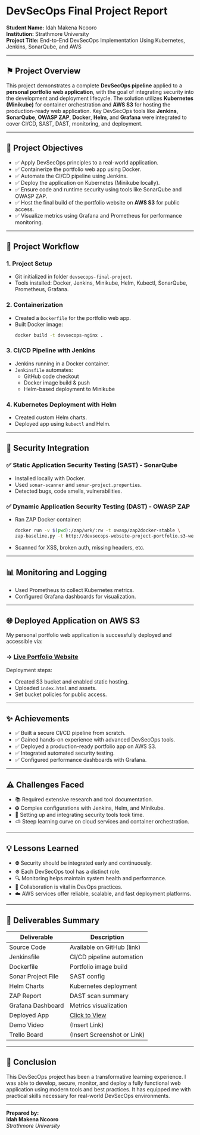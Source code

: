 # DevSecOps Final Project Report

**Student Name:** Idah Makena Ncooro  
**Institution:** Strathmore University  
**Project Title:** End-to-End DevSecOps Implementation Using Kubernetes, Jenkins, SonarQube, and AWS

---

## ⚑ Project Overview

This project demonstrates a complete **DevSecOps pipeline** applied to a **personal portfolio web application**, with the goal of integrating security into the development and deployment lifecycle. The solution utilizes **Kubernetes (Minikube)** for container orchestration and **AWS S3** for hosting the production-ready web application. Key DevSecOps tools like **Jenkins**, **SonarQube**, **OWASP ZAP**, **Docker**, **Helm**, and **Grafana** were integrated to cover CI/CD, SAST, DAST, monitoring, and deployment.

---

## 🎯 Project Objectives

- ✅ Apply DevSecOps principles to a real-world application.
- ✅ Containerize the portfolio web app using Docker.
- ✅ Automate the CI/CD pipeline using Jenkins.
- ✅ Deploy the application on Kubernetes (Minikube locally).
- ✅ Ensure code and runtime security using tools like SonarQube and OWASP ZAP.
- ✅ Host the final build of the portfolio website on **AWS S3** for public access.
- ✅ Visualize metrics using Grafana and Prometheus for performance monitoring.

---

## 🧱 Project Workflow

### 1. Project Setup
- Git initialized in folder `devsecops-final-project`.
- Tools installed: Docker, Jenkins, Minikube, Helm, Kubectl, SonarQube, Prometheus, Grafana.

### 2. Containerization
- Created a `Dockerfile` for the portfolio web app.
- Built Docker image:
  ```bash
  docker build -t devsecops-nginx .
  ```

### 3. CI/CD Pipeline with Jenkins
- Jenkins running in a Docker container.
- `Jenkinsfile` automates:
  - GitHub code checkout
  - Docker image build & push
  - Helm-based deployment to Minikube

### 4. Kubernetes Deployment with Helm
- Created custom Helm charts.
- Deployed app using `kubectl` and Helm.

---

## 🔐 Security Integration

### ✅ Static Application Security Testing (SAST) - SonarQube
- Installed locally with Docker.
- Used `sonar-scanner` and `sonar-project.properties`.
- Detected bugs, code smells, vulnerabilities.

### ✅ Dynamic Application Security Testing (DAST) - OWASP ZAP
- Ran ZAP Docker container:
  ```bash
  docker run -v $(pwd):/zap/wrk/:rw -t owasp/zap2docker-stable \
  zap-baseline.py -t http://devsecops-website-project-portfolio.s3-website-us-east-1.amazonaws.com/ -r zap-report.html
  ```
- Scanned for XSS, broken auth, missing headers, etc.

---

## 📊 Monitoring and Logging

- Used Prometheus to collect Kubernetes metrics.
- Configured Grafana dashboards for visualization.

---

## 🌐 Deployed Application on AWS S3

My personal portfolio web application is successfully deployed and accessible via:

### → [Live Portfolio Website](http://devsecops-website-project-portfolio.s3-website-us-east-1.amazonaws.com/)

Deployment steps:
- Created S3 bucket and enabled static hosting.
- Uploaded `index.html` and assets.
- Set bucket policies for public access.

---

## ✨ Achievements

- ✅ Built a secure CI/CD pipeline from scratch.
- ✅ Gained hands-on experience with advanced DevSecOps tools.
- ✅ Deployed a production-ready portfolio app on AWS S3.
- ✅ Integrated automated security testing.
- ✅ Configured performance dashboards with Grafana.

---

## ⚠️ Challenges Faced

- 📚 Required extensive research and tool documentation.
- 🤀 Complex configurations with Jenkins, Helm, and Minikube.
- 🔐 Setting up and integrating security tools took time.
- ⛅️ Steep learning curve on cloud services and container orchestration.

---

## 💡 Lessons Learned

- ⛔ Security should be integrated early and continuously.
- ⚙️ Each DevSecOps tool has a distinct role.
- 🔍 Monitoring helps maintain system health and performance.
- 💬 Collaboration is vital in DevOps practices.
- ☁️ AWS services offer reliable, scalable, and fast deployment platforms.

---

## 📅 Deliverables Summary

| Deliverable | Description |
|------------|-------------|
| Source Code | Available on GitHub (link) |
| Jenkinsfile | CI/CD pipeline automation |
| Dockerfile | Portfolio image build |
| Sonar Project File | SAST config |
| Helm Charts | Kubernetes deployment |
| ZAP Report | DAST scan summary |
| Grafana Dashboard | Metrics visualization |
| Deployed App | [Click to View](http://devsecops-website-project-portfolio.s3-website-us-east-1.amazonaws.com/) |
| Demo Video | (Insert Link) |
| Trello Board | (Insert Screenshot or Link) |

---

## 🙌 Conclusion

This DevSecOps project has been a transformative learning experience. I was able to develop, secure, monitor, and deploy a fully functional web application using modern tools and best practices. It has equipped me with practical skills necessary for real-world DevSecOps environments.

---

**Prepared by:**  
**Idah Makena Ncooro**  
*Strathmore University*
